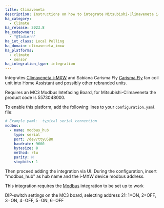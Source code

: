 ```yaml
---
title: Climaveneta
description: Instructions on how to integrate Mitsubishi-Climaveneta i-MXW and Sabiana Carisma Fly fan coil unit into Home Assistant.
ha_category:
  - Climate
ha_release: 2023.8
ha_codeowners:
  - "@Tadiern"
ha_iot_class: Local Polling
ha_domain: climaveneta_imxw
ha_platforms:
  - climate
  - sensor
ha_integration_type: integration
---
```


Integrates [Climaveneta i-MXW](https://www.melcohit.com/en/products/2597) and Sabiana Carisma Fly [Carisma Fly](https://www.sabiana.it/en/products/carisma-fly) fan coil unit into Home Assistant and possibly other rebranded units.

Requires an MC3 Modbus Intefacing Board, for Mitsubishi-Climaveneta the product code is 5573048000.

To enable this platform, add the following lines to your `configuration.yaml` file:

```yaml
# Example yaml:  typical serial connection
modbus:
  - name: modbus_hub
    type: serial
    port: /dev/ttyUSB0
    baudrate: 9600
    bytesize: 8
    method: rtu
    parity: N
    stopbits: 1
```

Then proceed adding the integration via UI. During the configuration, insert "modbus_hub" as hub name and the i-MXW device modbus address.

<div class='note'>

This integration requires the [Modbus](/integrations/modbus/) integration to be set up to work

</div>

DIP-switch settings on the MC3 board, selecting address 21:
1=ON, 2=OFF, 3=ON, 4=OFF, 5=ON, 6=OFF
